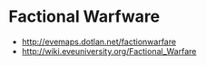 
# Factional Warfware

* http://evemaps.dotlan.net/factionwarfare
* http://wiki.eveuniversity.org/Factional_Warfare


